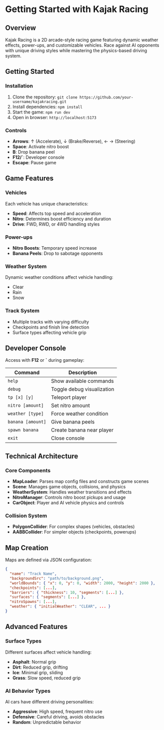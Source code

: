 # Getting Started with Kajak Racing

## Overview
Kajak Racing is a 2D arcade-style racing game featuring dynamic weather effects, power-ups, and customizable vehicles. Race against AI opponents with unique driving styles while mastering the physics-based driving system.

## Getting Started

### Installation
1. Clone the repository: `git clone https://github.com/your-username/kajakracing.git`
2. Install dependencies: `npm install`
3. Start the game: `npm run dev`
4. Open in browser: `http://localhost:5173`

### Controls
- **Arrows**: ↑ (Accelerate), ↓ (Brake/Reverse), ← → (Steering)
- **Space**: Activate nitro boost
- **B**: Drop banana peel
- **F12/`**: Developer console
- **Escape**: Pause game

## Game Features

### Vehicles
Each vehicle has unique characteristics:
- **Speed**: Affects top speed and acceleration
- **Nitro**: Determines boost efficiency and duration
- **Drive**: FWD, RWD, or 4WD handling styles

### Power-ups
- **Nitro Boosts**: Temporary speed increase
- **Banana Peels**: Drop to sabotage opponents

### Weather System
Dynamic weather conditions affect vehicle handling:
- Clear
- Rain
- Snow

### Track System
- Multiple tracks with varying difficulty
- Checkpoints and finish line detection
- Surface types affecting vehicle grip

## Developer Console
Access with **F12** or **`** during gameplay:

| Command | Description |
|---------|-------------|
| `help` | Show available commands |
| `debug` | Toggle debug visualization |
| `tp [x] [y]` | Teleport player |
| `nitro [amount]` | Set nitro amount |
| `weather [type]` | Force weather condition |
| `banana [amount]` | Give banana peels |
| `spawn banana` | Create banana near player |
| `exit` | Close console |

## Technical Architecture

### Core Components
- **MapLoader**: Parses map config files and constructs game scenes
- **Scene**: Manages game objects, collisions, and physics
- **WeatherSystem**: Handles weather transitions and effects
- **NitroManager**: Controls nitro boost pickups and usage
- **CarObject**: Player and AI vehicle physics and controls

### Collision System
- **PolygonCollider**: For complex shapes (vehicles, obstacles)
- **AABBCollider**: For simpler objects (checkpoints, powerups)

## Map Creation
Maps are defined via JSON configuration:
```json
{
  "name": "Track Name",
  "backgroundSrc": "path/to/background.png",
  "worldBounds": { "x": 0, "y": 0, "width": 2000, "height": 2000 },
  "checkpoints": [...],
  "barriers": { "thickness": 10, "segments": [...] },
  "surfaces": { "segments": [...] },
  "nitroSpawns": [...],
  "weather": { "initialWeather": "CLEAR", ... }
}
```

## Advanced Features

### Surface Types
Different surfaces affect vehicle handling:
- **Asphalt**: Normal grip
- **Dirt**: Reduced grip, drifting
- **Ice**: Minimal grip, sliding
- **Grass**: Slow speed, reduced grip

### AI Behavior Types
AI cars have different driving personalities:
- **Aggressive**: High speed, frequent nitro use
- **Defensive**: Careful driving, avoids obstacles
- **Random**: Unpredictable behavior